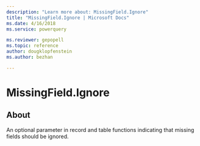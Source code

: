 ```yaml
---
description: "Learn more about: MissingField.Ignore"
title: "MissingField.Ignore | Microsoft Docs"
ms.date: 4/16/2018
ms.service: powerquery

ms.reviewer: gepopell
ms.topic: reference
author: dougklopfenstein
ms.author: bezhan

---
```

# MissingField.Ignore
## About
An optional parameter in record and table functions indicating that missing fields should be ignored.

